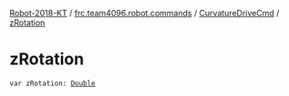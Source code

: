 [Robot-2018-KT](../../index.md) / [frc.team4096.robot.commands](../index.md) / [CurvatureDriveCmd](index.md) / [zRotation](./z-rotation.md)

# zRotation

`var zRotation: `[`Double`](https://kotlinlang.org/api/latest/jvm/stdlib/kotlin/-double/index.html)